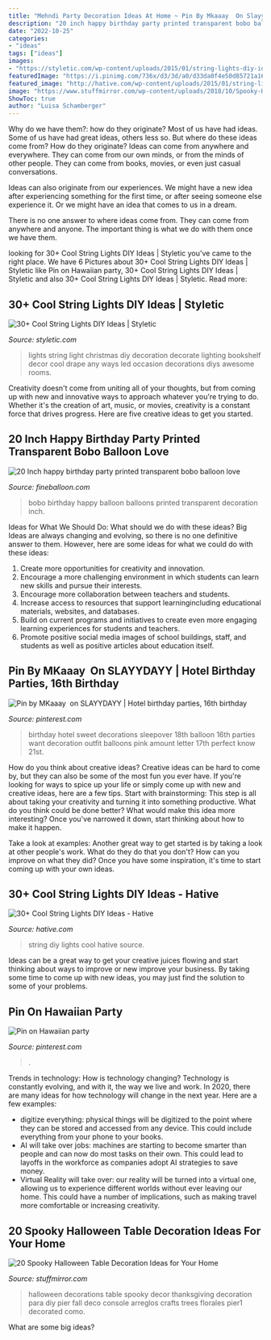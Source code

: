 ```yaml
---
title: "Mehndi Party Decoration Ideas At Home ~ Pin By Mkaaay ️ On Slayydayy"
description: "20 inch happy birthday party printed transparent bobo balloon love"
date: "2022-10-25"
categories:
- "ideas"
tags: ["ideas"]
images:
- "https://styletic.com/wp-content/uploads/2015/01/string-lights-diy-ideas/19-string-lights-diy-ideas.jpg"
featuredImage: "https://i.pinimg.com/736x/d3/3d/a0/d33da0f4e50d85721a1697ffe65f784b.jpg"
featured_image: "http://hative.com/wp-content/uploads/2015/01/string-lights-diy-ideas/7-string-lights-diy-ideas.jpg"
image: "https://www.stuffmirror.com/wp-content/uploads/2018/10/Spooky-Halloween-Table-Decorations24.jpg"
ShowToc: true
author: "Luisa Schamberger"
---
```



Why do we have them?: how do they originate?
Most of us have had ideas. Some of us have had great ideas, others less so. But where do these ideas come from? How do they originate?
Ideas can come from anywhere and everywhere. They can come from our own minds, or from the minds of other people. They can come from books, movies, or even just casual conversations.

Ideas can also originate from our experiences. We might have a new idea after experiencing something for the first time, or after seeing someone else experience it. Or we might have an idea that comes to us in a dream.

There is no one answer to where ideas come from. They can come from anywhere and anyone. The important thing is what we do with them once we have them.

	

		
looking for 30+ Cool String Lights DIY Ideas | Styletic you've came to the right place. We have 6 Pictures about 30+ Cool String Lights DIY Ideas | Styletic like Pin on Hawaiian party, 30+ Cool String Lights DIY Ideas | Styletic and also 30+ Cool String Lights DIY Ideas | Styletic. Read more:
		
    
## 30+ Cool String Lights DIY Ideas | Styletic

<img loading=lazy src="https://styletic.com/wp-content/uploads/2015/01/string-lights-diy-ideas/19-string-lights-diy-ideas.jpg" onerror="this.onerror=null;this.src='https://tse2.mm.bing.net/th?id=OIP.RhR4kU3i3S3WWR3vGJKLfQHaLH&amp;pid=15.1';" alt="30+ Cool String Lights DIY Ideas | Styletic">

_Source: styletic.com_

>lights string light christmas diy decoration decorate lighting bookshelf decor cool drape any ways led occasion decorations diys awesome rooms. 

	

Creativity doesn't come from uniting all of your thoughts, but from coming up with new and innovative ways to approach whatever you're trying to do. Whether it's the creation of art, music, or movies, creativity is a constant force that drives progress. Here are five creative ideas to get you started.

    
## 20 Inch Happy Birthday Party Printed Transparent Bobo Balloon Love

<img loading=lazy src="https://fineballoon.com/images/products/202012071004_08.jpg" onerror="this.onerror=null;this.src='https://tse1.mm.bing.net/th?id=OIP.tSyUGvWJOU364-11hDTn4gHaHa&amp;pid=15.1';" alt="20 Inch happy birthday party printed transparent bobo balloon love">

_Source: fineballoon.com_

>bobo birthday happy balloon balloons printed transparent decoration inch. 

	

Ideas for What We Should Do: What should we do with these ideas?
Big Ideas are always changing and evolving, so there is no one definitive answer to them. However, here are some ideas for what we could do with these ideas: 
1. Create more opportunities for creativity and innovation. 
2. Encourage a more challenging environment in which students can learn new skills and pursue their interests. 
3. Encourage more collaboration between teachers and students. 
4. Increase access to resources that support learningincluding educational materials, websites, and databases. 
5. Build on current programs and initiatives to create even more engaging learning experiences for students and teachers. 
6. Promote positive social media images of school buildings, staff, and students as well as positive articles about education itself.

    
## Pin By MKaaay ️ On SLAYYDAYY | Hotel Birthday Parties, 16th Birthday

<img loading=lazy src="https://i.pinimg.com/736x/bb/e6/b6/bbe6b6fc7b5f36c39ab2aa39f1c458b5.jpg" onerror="this.onerror=null;this.src='https://tse2.mm.bing.net/th?id=OIP.UDnKAi6-wG5U7FT-UNxakwHaJ4&amp;pid=15.1';" alt="Pin by MKaaay ️ on SLAYYDAYY | Hotel birthday parties, 16th birthday">

_Source: pinterest.com_

>birthday hotel sweet decorations sleepover 18th balloon 16th parties want decoration outfit balloons pink amount letter 17th perfect know 21st. 

	

How do you think about creative ideas?
Creative ideas can be hard to come by, but they can also be some of the most fun you ever have. If you're looking for ways to spice up your life or simply come up with new and creative ideas, here are a few tips. 
Start with brainstorming: This step is all about taking your creativity and turning it into something productive. What do you think could be done better? What would make this idea more interesting? Once you've narrowed it down, start thinking about how to make it happen. 

Take a look at examples: Another great way to get started is by taking a look at other people's work. What do they do that you don't? How can you improve on what they did? Once you have some inspiration, it's time to start coming up with your own ideas.

    
## 30+ Cool String Lights DIY Ideas - Hative

<img loading=lazy src="http://hative.com/wp-content/uploads/2015/01/string-lights-diy-ideas/7-string-lights-diy-ideas.jpg" onerror="this.onerror=null;this.src='https://tse4.mm.bing.net/th?id=OIP.YEEweGHGFbA0n5-Bs02HpQHaLL&amp;pid=15.1';" alt="30+ Cool String Lights DIY Ideas - Hative">

_Source: hative.com_

>string diy lights cool hative source. 

	

Ideas can be a great way to get your creative juices flowing and start thinking about ways to improve or new improve your business. By taking some time to come up with new ideas, you may just find the solution to some of your problems.

    
## Pin On Hawaiian Party

<img loading=lazy src="https://i.pinimg.com/736x/d3/3d/a0/d33da0f4e50d85721a1697ffe65f784b.jpg" onerror="this.onerror=null;this.src='https://tse2.mm.bing.net/th?id=OIP.0kfyyokmUcfLLAljMx-TggHaJ3&amp;pid=15.1';" alt="Pin on Hawaiian party">

_Source: pinterest.com_

>. 

	

Trends in technology: How is technology changing?
Technology is constantly evolving, and with it, the way we live and work. In 2020, there are many ideas for how technology will change in the next year. Here are a few examples: 
- digitize everything: physical things will be digitized to the point where they can be stored and accessed from any device. This could include everything from your phone to your books. 
- AI will take over jobs: machines are starting to become smarter than people and can now do most tasks on their own. This could lead to layoffs in the workforce as companies adopt AI strategies to save money. 
- Virtual Reality will take over: our reality will be turned into a virtual one, allowing us to experience different worlds without ever leaving our home. This could have a number of implications, such as making travel more comfortable or increasing creativity.

    
## 20 Spooky Halloween Table Decoration Ideas For Your Home

<img loading=lazy src="https://www.stuffmirror.com/wp-content/uploads/2018/10/Spooky-Halloween-Table-Decorations24.jpg" onerror="this.onerror=null;this.src='https://tse3.mm.bing.net/th?id=OIP.pZXbpzaX277vWfVBr0beVwHaLF&amp;pid=15.1';" alt="20 Spooky Halloween Table Decoration Ideas for Your Home">

_Source: stuffmirror.com_

>halloween decorations table spooky decor thanksgiving decoration para diy pier fall deco console arreglos crafts trees florales pier1 decorated como. 

	

What are some big ideas?
 

